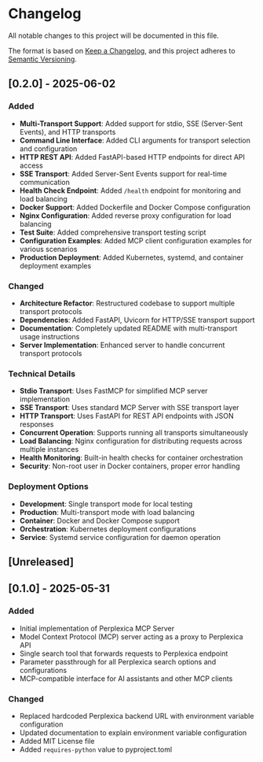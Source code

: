 # Changelog

All notable changes to this project will be documented in this file.

The format is based on [Keep a Changelog](https://keepachangelog.com/en/1.0.0/),
and this project adheres to [Semantic Versioning](https://semver.org/spec/v2.0.0.html).

## [0.2.0] - 2025-06-02

### Added

- **Multi-Transport Support**: Added support for stdio, SSE (Server-Sent Events), and HTTP transports
- **Command Line Interface**: Added CLI arguments for transport selection and configuration
- **HTTP REST API**: Added FastAPI-based HTTP endpoints for direct API access
- **SSE Transport**: Added Server-Sent Events support for real-time communication
- **Health Check Endpoint**: Added `/health` endpoint for monitoring and load balancing
- **Docker Support**: Added Dockerfile and Docker Compose configuration
- **Nginx Configuration**: Added reverse proxy configuration for load balancing
- **Test Suite**: Added comprehensive transport testing script
- **Configuration Examples**: Added MCP client configuration examples for various scenarios
- **Production Deployment**: Added Kubernetes, systemd, and container deployment examples

### Changed

- **Architecture Refactor**: Restructured codebase to support multiple transport protocols
- **Dependencies**: Added FastAPI, Uvicorn for HTTP/SSE transport support
- **Documentation**: Completely updated README with multi-transport usage instructions
- **Server Implementation**: Enhanced server to handle concurrent transport protocols

### Technical Details

- **Stdio Transport**: Uses FastMCP for simplified MCP server implementation
- **SSE Transport**: Uses standard MCP Server with SSE transport layer
- **HTTP Transport**: Uses FastAPI for REST API endpoints with JSON responses
- **Concurrent Operation**: Supports running all transports simultaneously
- **Load Balancing**: Nginx configuration for distributing requests across multiple instances
- **Health Monitoring**: Built-in health checks for container orchestration
- **Security**: Non-root user in Docker containers, proper error handling

### Deployment Options

- **Development**: Single transport mode for local testing
- **Production**: Multi-transport mode with load balancing
- **Container**: Docker and Docker Compose support
- **Orchestration**: Kubernetes deployment configurations
- **Service**: Systemd service configuration for daemon operation
## [Unreleased]

## [0.1.0] - 2025-05-31

### Added

- Initial implementation of Perplexica MCP Server
- Model Context Protocol (MCP) server acting as a proxy to Perplexica API
- Single search tool that forwards requests to Perplexica endpoint
- Parameter passthrough for all Perplexica search options and configurations
- MCP-compatible interface for AI assistants and other MCP clients

### Changed

- Replaced hardcoded Perplexica backend URL with environment variable configuration
- Updated documentation to explain environment variable configuration
- Added MIT License file
- Added `requires-python` value to pyproject.toml
